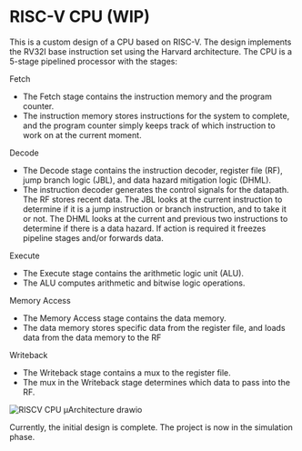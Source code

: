 # RISC-V CPU (WIP)

This is a custom design of a CPU based on RISC-V. The design implements the RV32I base instruction set using the Harvard architecture.
The CPU is a 5-stage pipelined processor with the stages: 

Fetch
- The Fetch stage contains the instruction memory and the program counter.
- The instruction memory stores instructions for the system to complete, and the program counter simply keeps track of which instruction to work on at the current moment.

Decode
- The Decode stage contains the instruction decoder, register file (RF), jump branch logic (JBL), and data hazard mitigation logic (DHML).
- The instruction decoder generates the control signals for the datapath. The RF stores recent data. The JBL looks at the current instruction to determine if it is a jump instruction or branch instruction, and to take it or not. The DHML looks at the current and previous two instructions to determine if there is a data hazard. If action is required it freezes pipeline stages and/or forwards data.

Execute
- The Execute stage contains the arithmetic logic unit (ALU).
- The ALU computes arithmetic and bitwise logic operations.

Memory Access
- The Memory Access stage contains the data memory.
- The data memory stores specific data from the register file, and loads data from the data memory to the RF

Writeback
- The Writeback stage contains a mux to the register file.
- The mux in the Writeback stage determines which data to pass into the RF.

![RISCV CPU µArchitecture  drawio](https://github.com/user-attachments/assets/6a806403-03e5-4bf4-ac10-359d1ab195e3)


Currently, the initial design is complete. The project is now in the simulation phase.